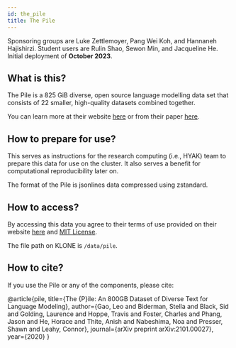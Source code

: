 ```yaml
---
id: the_pile
title: The Pile
---
```


Sponsoring groups are Luke Zettlemoyer, Pang Wei Koh, and Hannaneh Hajishirzi. Student users are Rulin Shao, Sewon Min, and Jacqueline He. Initial deployment of **October 2023**.

## What is this?
The Pile is a 825 GiB diverse, open source language modelling data set that consists of 22 smaller, high-quality datasets combined together.

You can learn more at their website [here](https://pile.eleuther.ai/) or from their paper [here](https://arxiv.org/abs/2101.00027).

## How to prepare for use?
This serves as instructions for the research computing (i.e., HYAK) team to prepare this data for use on the cluster. It also serves a benefit for computational reproducibility later on.

The format of the Pile is jsonlines data compressed using zstandard.

## How to access?

By accessing this data you agree to their terms of use provided on their website [here](https://pile.eleuther.ai/) and [MIT License](https://github.com/EleutherAI/the-pile/blob/master/LICENSE). 

The file path on KLONE is `/data/pile`.

## How to cite?
If you use the Pile or any of the components, please cite:

@article{pile,
  title={The {P}ile: An 800GB Dataset of Diverse Text for Language Modeling},
  author={Gao, Leo and Biderman, Stella and Black, Sid and Golding, Laurence and Hoppe, Travis and Foster, Charles and Phang, Jason and He, Horace and Thite, Anish and Nabeshima, Noa and Presser, Shawn and Leahy, Connor},
  journal={arXiv preprint arXiv:2101.00027},
  year={2020}
}